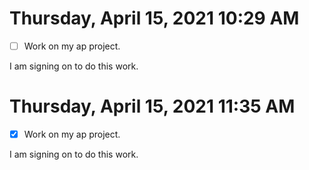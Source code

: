 # Thursday, April 15, 2021 10:29 AM

- [ ] Work on my ap project.

I am signing on to do this work.

# Thursday, April 15, 2021 11:35 AM

- [x] Work on my ap project.

I am signing on to do this work.
